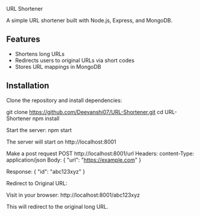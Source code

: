 URL Shortener 

A simple URL shortener built with Node.js, Express, and MongoDB.

## Features
- Shortens long URLs
- Redirects users to original URLs via short codes
- Stores URL mappings in MongoDB

## Installation
Clone the repository and install dependencies:

git clone https://github.com/Deevanshi07/URL-Shortener.git
cd URL-Shortener
npm install

Start the server:
npm start

The server will start on http://localhost:8001


Make a post request 
POST http://localhost:8001/url
Headers: content-Type: application/json
Body:
{
  "url": "https://example.com"
}

Response: 
{
  "id": "abc123xyz"
}

Redirect to Original URL:

Visit in your browser:
http://localhost:8001/abc123xyz

This will redirect to the original long URL.
